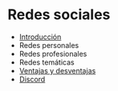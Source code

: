 
# Redes sociales

- [Introducción](introduccion.md)
- Redes personales
- Redes profesionales
- Redes temáticas
- [Ventajas y desventajas](ventajas-desventajas.md)
- [Discord](../discord/)
